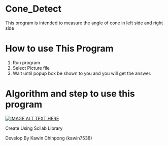 # Cone_Detect
This program is intended to measure the angle of cone in left side and right side
# How to use This Program
  1. Run program
  2. Select Picture file
  3. Wait until popup box be shown to you and you will get the answer.

# Algorithm and step to use this program

[![IMAGE ALT TEXT HERE](http://img.youtube.com/vi/8Op_wybdTJU/0.jpg)](http://www.youtube.com/watch?v=8Op_wybdTJU)

Create Using Scilab Library

Develop By Kawin Chinpong (kawin7538)
